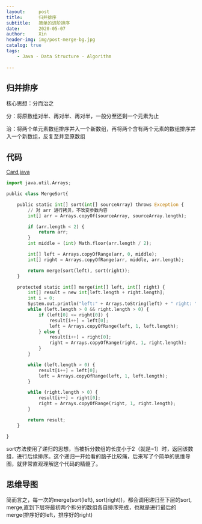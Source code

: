 ```yaml
---
layout:     post   				    
title:      归并排序				
subtitle:   简单的进阶排序
date:       2020-05-07 				
author:     Xin 						
header-img: img/post-merge-bg.jpg 	
catalog: true 						
tags:								
    - Java - Data Structure - Algorithm
    
---
```


## 归并排序

核心思想：分而治之

分：将原数组对半、再对半、再对半，一般分至还剩一个元素为止

治：将两个单元素数组排序并入一个新数组，再将两个含有两个元素的数组排序并入一个新数组，反复至并至原数组

## 代码

[Card.java](https://github.com/XinZheng-SH/Data-Structure-and-Algorithm/blob/master/Codes/Card.java)

```python
import java.util.Arrays;

public class MergeSort{

    public static int[] sort(int[] sourceArray) throws Exception {
        // 对 arr 进行拷贝，不改变参数内容
        int[] arr = Arrays.copyOf(sourceArray, sourceArray.length);

        if (arr.length < 2) {
            return arr;
        }
        int middle = (int) Math.floor(arr.length / 2);

        int[] left = Arrays.copyOfRange(arr, 0, middle);
        int[] right = Arrays.copyOfRange(arr, middle, arr.length);

        return merge(sort(left), sort(right));
    }

    protected static int[] merge(int[] left, int[] right) {
        int[] result = new int[left.length + right.length];
        int i = 0;
        System.out.println("left:" + Arrays.toString(left) + " right: " + Arrays.toString(right));
        while (left.length > 0 && right.length > 0) {
            if (left[0] <= right[0]) {
                result[i++] = left[0];
                left = Arrays.copyOfRange(left, 1, left.length);
            } else {
                result[i++] = right[0];
                right = Arrays.copyOfRange(right, 1, right.length);
            }
        }

        while (left.length > 0) {
            result[i++] = left[0];
            left = Arrays.copyOfRange(left, 1, left.length);
        }

        while (right.length > 0) {
            result[i++] = right[0];
            right = Arrays.copyOfRange(right, 1, right.length);
        }

        return result;
    }

}
```

sort方法使用了递归的思想，当被拆分数组的长度小于2（就是=1）时，返回该数组，进行后续排序。这个递归一开始看的脑子比较痛，后来写了个简单的思维导图，就非常直观理解这个代码的精髓了。

## 思维导图

简而言之，每一次的merge(sort(left), sort(right))，都会调用递归至下层的sort, merge,直到下层将最初两个拆分的数组各自排序完成，也就是进行最后的merge(排序好的left，排序好的right)
